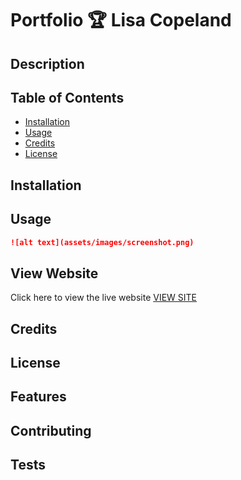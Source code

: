 # Portfolio 🏆 Lisa Copeland

## Description 



## Table of Contents


* [Installation](#installation)
* [Usage](#usage)
* [Credits](#credits)
* [License](#license)


## Installation



## Usage 

```md
![alt text](assets/images/screenshot.png)
```
## View Website
Click here to view the live website [VIEW SITE](https://stopdaydreaming.github.io/super-duper-octo-portfolio/)


## Credits


## License


## Features


## Contributing


## Tests
